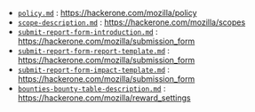 * [`policy.md`](policy.md) : https://hackerone.com/mozilla/policy
* [`scope-description.md`](scope-description.md) : https://hackerone.com/mozilla/scopes
* [`submit-report-form-introduction.md`](submit-report-form-introduction.md) : https://hackerone.com/mozilla/submission_form
* [`submit-report-form-report-template.md`](submit-report-form-report-template.md) : https://hackerone.com/mozilla/submission_form
* [`submit-report-form-impact-template.md`](submit-report-form-impact-template.md) : https://hackerone.com/mozilla/submission_form
* [`bounties-bounty-table-description.md`](bounties-bounty-table-description.md) : https://hackerone.com/mozilla/reward_settings
